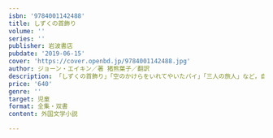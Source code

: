 ```yaml
---
isbn: '9784001142488'
title: しずくの首飾り
volume: ''
series: ''
publisher: 岩波書店
pubdate: '2019-06-15'
cover: 'https://cover.openbd.jp/9784001142488.jpg'
author: ジョーン・エイキン／著 猪熊葉子／翻訳
description: 「しずくの首飾り」「空のかけらをいれてやいたパイ」「三人の旅人」など，自由奔放な空想のおはなし8編．
price: '640'
genre: ''
target: 児童
format: 全集・双書
content: 外国文学小説

---
```

